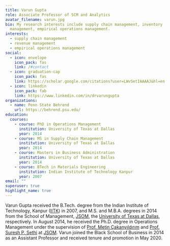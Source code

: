```yaml
---
title: Varun Gupta
role: Associate Professor of SCM and Analytics
avatar_filename: varun.jpg
bio: My research interests include supply chain management, inventory
  management, empirical operations management.
interests:
  - supply chain management
  - revenue management
  - empirical operations management
social:
  - icon: envelope
    icon_pack: fas
    link: /#contact
  - icon: graduation-cap
    icon_pack: fas
    link: https://scholar.google.com/citations?user=LWvSetIAAAAJ&hl=en
  - icon: linkedin
    icon_pack: fab
    link: https://www.linkedin.com/in/drvarungupta
organizations:
  - name: Penn State Behrend
    url: https://behrend.psu.edu/
education:
  courses:
    - course: PhD in Operations Management
      institution: University of Texas at Dallas
      year: 2014
    - course: MS in Supply Chain Management
      institution: University of Texas at Dallas
      year: 2014
    - course: Masters in Business Administration
      institution: University of Texas at Dallas
      year: 2014
    - course: BTech in Materials Engineering
      institution: Indian Institute of Technology Kanpur
      year: 2007
email: ""
superuser: true
highlight_name: true
---
```

Varun Gupta received the B.Tech. degree from the Indian Institute of Technology, Kanpur ([IITK](http://iitk.ac.in/)) in 2007, and M.S. and M.B.A. degrees in 2014 from the School of Management, [JSOM](http://jindal.utdallas.edu/), the [University of Texas at Dallas](http://www.utdallas.edu/), respectively. In August 2014, he received the Ph.D. degree in Operations Management under the supervision of [Prof. Metin Çakanyıldırım](https://www.utdallas.edu/~metin/) and [Prof. Suresh P. Sethi](https://www.utdallas.edu/~sethi/) at [JSOM](http://jindal.utdallas.edu/). Varun joined the Black School of Business in 2014 as an Assistant Professor and received tenure and promotion in May 2020.<!---
{{< icon name="download" pack="fas" >}} Download my {{< staticref "uploads/demo_resume.pdf" "newtab" >}}resumé{{< /staticref >}}.
-->